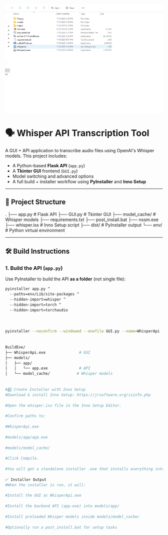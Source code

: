 ![App Preview](screen_short.png)
# 🗣️ Whisper API Transcription Tool

A GUI + API application to transcribe audio files using OpenAI's Whisper models. This project includes:
- A Python-based **Flask API** (`app.py`)
- A **Tkinter GUI** frontend (`GUI.py`)
- Model switching and advanced options
- A full build + installer workflow using **PyInstaller** and **Inno Setup**

---

## 📁 Project Structure
.
├── app.py # Flask API
├── GUI.py # Tkinter GUI
├── model_cache/ # Whisper models
├── requirements.txt
├── post_install.bat
├── nssm.exe
├── whisper.iss # Inno Setup script
├── dist/ # PyInstaller output
└── env/ # Python virtual environment

---

## 🛠️ Build Instructions

### 1. Build the API (`app.py`)

Use PyInstaller to build the API **as a folder** (not single file):

```bash
pyinstaller app.py ^
  --paths=env/Lib/site-packages ^
  --hidden-import=whisper ^
  --hidden-import=torch ^
  --hidden-import=torchaudio



pyinstaller --noconfirm --windowed --onefile GUI.py --name=WhisperApi


BuildExe/
├── WhisperApi.exe               # GUI
├── models/
│   ├── app/
│   │   └── app.exe              # API
│   └── model_cache/            # Whisper models


#4️⃣ Create Installer with Inno Setup
#Download & install Inno Setup: https://jrsoftware.org/isinfo.php

#Open the whisper.iss file in the Inno Setup Editor.

#Confirm paths to:

#WhisperApi.exe

#models/app/app.exe

#models/model_cache/

#Click Compile.

#You will get a standalone installer .exe that installs everything into the proper structure on the user's machine.

✅ Installer Output
#When the installer is run, it will:

#Install the GUI as WhisperApi.exe

#Install the backend API (app.exe) into models/app/

#Install preloaded Whisper models inside models/model_cache/

#Optionally run a post_install.bat for setup tasks




